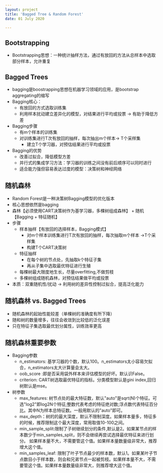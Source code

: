 ```yaml
---
layout: project
title: 'Bagged Tree & Random Forest'
date: 01 July 2020

---
```

## Bootstrapping
- Bootstrapping思想：一种统计抽样方法，通过有放回的方法从总样本中选取部分样本，允许重复

## Bagged Trees
- bagging是boostrapping思想在机器学习领域的应用，是bootstrap aggregating的缩写
- Bagging核心：
  - 有放回的方式选取训练集
  - 利用样本扰动建立差异化的模型，对结果进行平均或投票 -> 有助于降低方差
- Bagging步骤
  - 有m个样本的训练集
  - 对训练集进行T次有放回的抽样，每次抽出m个样本-> T个采样集
	- 建立T个学习器，对预估结果进行平均或投票
- Bagging的优势
  - 改善过拟合，降低模型方差 
  - 并行式的集成学习方法：学习器的训练之间没有前后顺序可以同时进行
  - 适合能力强但容易表达过度的模型：决策树和神经网络

## 随机森林
- Random Forest是一种决策树Bagging模型的优化版本
- 核心思想依然是bagging
- 森林【必须使用CART决策树作为基学习器，多棵树组成森林】 + 随机【Bagging + 特征随机】
- 步骤
  - 样本抽样【有放回的选择样本，Bagging模式】
    - 对m个样本训练集进行T次有放回的抽样，每次抽取m个样本 ->T个采样集
    - 构建T个CART决策树
  - 特征抽样
    - 在每个树的节点处，先抽取k个特征子集
    - 再从子集中选取最优特征进行生殖
   - 每棵树最大限度地生长，尽量overfitting,不做剪枝
   - 多棵树组成随机森林，对预估结果做平均或投票
- 本质：双重随机性/扰动 -> 利用树的差异性控制过拟合，提高泛化能力
 
## 随机森林 vs. Bagged Trees
- 随机森林的起始性能较差（单棵树的准确度有所下降）
- 随和树的数量增多，往往会收敛到比较低的泛化误差
- 只在特征子集选取最优划分属性，训练效率更高

## 随机森林重要参数
- Bagging参数
  - n_estimators: 基学习器的个数，默认100。n_estimators太小容易欠拟合，n_estimators太大计算量会太大。
  - oob_score :即是否采用袋外样本来评估模型的好坏。默认识False。
  - criterion: CART树选取最优特征的指标。分类模型默认是gini index,回归树默认是mse。
- 树参数
  - max_features: 树节点处的最大特征数，默认"auto"是sqrt(N)个特征。可选"log2"即log2N个特征;整数代表考虑的特征绝对数;浮点数代表特征百分比。其中N为样本总特征数。一般用默认的"auto"即可。
  - max_depth：树的的最大深度，默认不限制深度。如果样本量多，特征多的时候，推荐限制这个最大深度，常用取值10-100之间。
  - min_sample_split:限制了子树继续划分的条件,默认是2。如果某节点的样本数少于min_samples_split，则不会继续再尝试选择最优特征来进行划分。 如果样本量不大，不需要管这个值。如果样本量数量级非常大，推荐增大这个值。
  - min_samples_leaf: 限制了叶子节点最少的样本数，默认1。如果某叶子节点数目小于样本数，则会和兄弟节点一起被剪枝。如果样本量不大，不需要管这个值。如果样本量数量级非常大，则推荐增大这个值。




